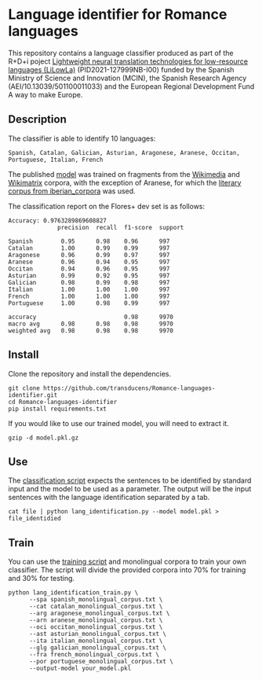 # Language identifier for Romance languages

This repository contains a language classifier produced as part of the R+D+i poject [Lightweight neural translation technologies for low-resource languages (LiLowLa)](https://transducens.dlsi.ua.es/lilowla/) (PID2021-127999NB-I00) funded by the Spanish Ministry
of Science and Innovation (MCIN), the Spanish Research Agency (AEI/10.13039/501100011033) and the European Regional Development Fund A way to make Europe.


## Description

The classifier is able to identify 10 languages:
```
Spanish, Catalan, Galician, Asturian, Aragonese, Aranese, Occitan, Portuguese, Italian, French
```
The published [model](https://github.com/transducens/Romance-languages-identifier/blob/main/model.pkl.gz) was trained on fragments from the [Wikimedia](https://opus.nlpl.eu/wikimedia/ast&es/v20230407/wikimedia) and [Wikimatrix](https://opus.nlpl.eu/WikiMatrix/an&es/v1/WikiMatrix) corpora, with the exception of Aranese, for which the [literary corpus from iberian_corpora](https://github.com/transducens/iberian_corpora/blob/main/aranese/literary.gz) was used.

The classification report on the Flores+ dev set is as follows:

```
Accuracy: 0.9763289869608827
              precision  recall  f1-score  support

Spanish        0.95      0.98    0.96      997
Catalan        1.00      0.99    0.99      997
Aragonese      0.96      0.99    0.97      997
Aranese        0.96      0.94    0.95      997
Occitan        0.94      0.96    0.95      997
Asturian       0.99      0.92    0.95      997
Galician       0.98      0.99    0.98      997
Italian        1.00      1.00    1.00      997
French         1.00      1.00    1.00      997
Portuguese     1.00      0.98    0.99      997

accuracy                         0.98      9970
macro avg      0.98      0.98    0.98      9970
weighted avg   0.98      0.98    0.98      9970
```

## Install
Clone the repository and install the dependencies.
```
git clone https://github.com/transducens/Romance-languages-identifier.git
cd Romance-languages-identifier
pip install requirements.txt
```
If you would like to use our trained model, you will need to extract it.
```
gzip -d model.pkl.gz
```


## Use
The [classification script](https://github.com/transducens/Romance-languages-identifier/blob/main/lang_identification.py) expects the sentences to be identified by standard input and the model to be used as a parameter. The output will be the input sentences with the language identification separated by a tab.
```
cat file | python lang_identification.py --model model.pkl > file_identidied
```

## Train
You can use the [training script](https://github.com/transducens/Romance-languages-identifier/blob/main/lang_identification_train.py) and monolingual corpora to train your own classifier. The script will divide the provided corpora into 70% for training and 30% for testing.
```
python lang_identification_train.py \
      --spa spanish_monolingual_corpus.txt \
      --cat catalan_monolingual_corpus.txt \
      --arg aragonese_monolingual_corpus.txt \
      --arn aranese_monolingual_corpus.txt \
      --oci occitan_monolingual_corpus.txt \
      --ast asturian_monolingual_corpus.txt \
      --ita italian_monolingual_corpus.txt \
      --glg galician_monolingual_corpus.txt \
      --fra french_monolingual_corpus.txt \
      --por portuguese_monolingual_corpus.txt \
      --output-model your_model.pkl
```
